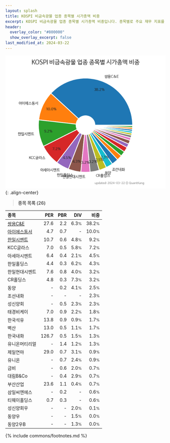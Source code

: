 ```yaml
---
layout: splash
title: KOSPI 비금속광물 업종 종목별 시가총액 비중
excerpt: KOSPI 비금속광물 업종 종목별 시가총액 비중입니다. 종목별로 주요 재무 지표를 함께 표시합니다.
header:
  overlay_color: "#800000"
  show_overlay_excerpt: false
last_modified_at: 2024-03-22
---
```



![KOSPI 비금속광물 업종 종목별 시가총액 비중](/stats/sector/images/kospi_업종_비금속광물_종목.png){: .align-center}


> **종목 목록 (26)**<a id="list"></a>

| **종목** | **PER** | **PBR** | **DIV** | **비중** |
| :------- | ------: | ------: | ------: | -------: |
| [쌍용C&E](/003410/) | 27.6 | 2.2 | 6.3<small>%</small> | 38.2<small>%</small> |
| [아이에스동서](/010780/) | 4.7 | 0.7 | - | 10.0<small>%</small> |
| [한일시멘트](/300720/) | 10.7 | 0.6 | 4.8<small>%</small> | 9.2<small>%</small> |
| KCC글라스 | 7.0 | 0.5 | 5.8<small>%</small> | 7.2<small>%</small> |
| 아세아시멘트 | 6.4 | 0.4 | 2.1<small>%</small> | 4.5<small>%</small> |
| 한일홀딩스 | 4.4 | 0.3 | 6.2<small>%</small> | 4.3<small>%</small> |
| 한일현대시멘트 | 7.6 | 0.8 | 4.0<small>%</small> | 3.2<small>%</small> |
| CR홀딩스 | 4.8 | 0.3 | 7.3<small>%</small> | 3.2<small>%</small> |
| 동양 | - | 0.2 | 4.1<small>%</small> | 2.5<small>%</small> |
| 조선내화 | - | - | - | 2.3<small>%</small> |
| 성신양회 | - | 0.5 | 2.3<small>%</small> | 2.3<small>%</small> |
| 태경비케이 | 7.0 | 0.9 | 2.2<small>%</small> | 1.8<small>%</small> |
| 한국석유 | 13.8 | 0.9 | 0.9<small>%</small> | 1.7<small>%</small> |
| 벽산 | 13.0 | 0.5 | 1.1<small>%</small> | 1.7<small>%</small> |
| 한국내화 | 126.7 | 0.5 | 1.5<small>%</small> | 1.3<small>%</small> |
| 유니온머티리얼 | - | 1.4 | 1.2<small>%</small> | 1.3<small>%</small> |
| 제일연마 | 29.0 | 0.7 | 3.1<small>%</small> | 0.9<small>%</small> |
| 유니온 | - | 0.7 | 2.4<small>%</small> | 0.9<small>%</small> |
| 금비 | - | 0.6 | 2.0<small>%</small> | 0.7<small>%</small> |
| 대림B&Co | - | 0.4 | 2.9<small>%</small> | 0.7<small>%</small> |
| 부산산업 | 23.6 | 1.1 | 0.4<small>%</small> | 0.7<small>%</small> |
| 삼일씨엔에스 | - | 0.2 | - | 0.6<small>%</small> |
| 티웨이홀딩스 | 0.7 | 0.3 | - | 0.6<small>%</small> |
| 성신양회우 | - | - | 2.0<small>%</small> | 0.1<small>%</small> |
| 동양우 | - | - | 1.5<small>%</small> | 0.0<small>%</small> |
| 동양2우B | - | - | 1.3<small>%</small> | 0.0<small>%</small> |

{% include commons/footnotes.md %}